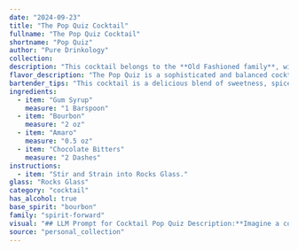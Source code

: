 ```yaml
---
date: "2024-09-23"
title: "The Pop Quiz Cocktail"
fullname: "The Pop Quiz Cocktail"
shortname: "Pop Quiz"
author: "Pure Drinkology"
collection:
description: "This cocktail belongs to the **Old Fashioned family**, with roots in the 19th century.  The use of gum syrup, bourbon, and bitters harkens back to the classic Old Fashioned, while the Amaro adds a modern twist, referencing the emerging popularity of Italian liqueurs. "
flavor_description: "The Pop Quiz is a sophisticated and balanced cocktail. The gum syrup provides a sweet and slightly herbal base, while the bourbon offers warmth and spice. The Amaro adds a touch of bitterness and herbal complexity, with notes of dried fruit and chocolate. The chocolate bitters round out the flavor profile, adding a subtle hint of dark chocolate and a pleasant, lingering finish. "
bartender_tips: "This cocktail is a delicious blend of sweetness, spice, and bitter notes. Here's a tip: use a high-quality bourbon for the best flavor. To enhance the chocolate notes, consider using a chocolate-flavored bitters, such as Angostura Chocolate Bitters.  For a more intense flavor, use a concentrated gum syrup or adjust the amount to your preference.  Finally, chill the cocktail thoroughly before serving for a truly refreshing experience. "
ingredients:
  - item: "Gum Syrup"
    measure: "1 Barspoon"
  - item: "Bourbon"
    measure: "2 oz"
  - item: "Amaro"
    measure: "0.5 oz"
  - item: "Chocolate Bitters"
    measure: "2 Dashes"
instructions:
  - item: "Stir and Strain into Rocks Glass."
glass: "Rocks Glass"
category: "cocktail"
has_alcohol: true
base_spirit: "bourbon"
family: "spirit-forward"
visual: "## LLM Prompt for Cocktail Pop Quiz Description:**Imagine a cocktail called Pop Quiz made with the following ingredients:*** **Gum Syrup:** A clear, slightly viscous syrup with a subtle sweetness.* **Bourbon:** A golden brown spirit with a rich, oaky aroma and a slightly spicy flavor.* **Amaro:** A dark, bittersweet liqueur with herbal and citrus notes.* **Chocolate Bitters:** A rich, dark liquid with intense chocolate and coffee flavors.**Describe the appearance of this cocktail in detail, including:*** **Color:** Is it light or dark? What shades are present? * **Clarity:** Is it clear, cloudy, or layered? * **Texture:** Is it viscous, watery, or oily?* **Garnish:** If any, describe the color, shape, and size of the garnish.* **Overall Impression:** How would you describe the overall visual appeal of the cocktail? Is it inviting, mysterious, or elegant? **Please avoid stating the actual recipe or ingredients in your response, focus solely on the visual aspects of the cocktail.** "
source: "personal_collection"
---
```


